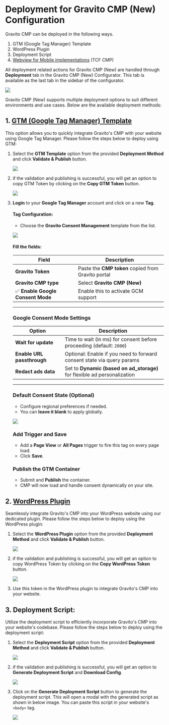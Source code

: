 # Deployment for Gravito CMP (New) Configuration


Gravito CMP can be deployed in the following ways. 

 1. GTM (Google Tag Manager) Template
 2. WordPress Plugin
 3. Deployment Script
 4. [Webview for Mobile implementations](./Components/TCFCMP/webview_cmp_for_apps.md) (TCF CMP)

All deployment related actions for Gravito CMP (New) are handled through **Deployment** tab in the Gravito CMP (New) Configurator. This tab is available as the last tab in the sidebar of the configurator.

![](./img/deployment_highlight.png)

Gravito CMP (New) supports multiple deployment options to suit different environments and use cases. Below are the available deployment methods:

## 1.  [GTM (Google Tag Manager) Template](#gtm)
This option allows you to quickly integrate Gravito's CMP with your website using Google Tag Manager. Please follow the steps below to deploy using GTM:

1. Select the **GTM Template** option from the provided **Deployment Method** and click **Validate & Publish** button.

    ![](./img/gtm_deployment1.png)

2. if the validation and publishing is successful, you will get an option to copy GTM Token by clicking on the **Copy GTM Token** button.

    ![](./img/gtm_deployment2.png)

3. **Login** to your **Google Tag Manager** account and click on a new **Tag**.

    #### Tag Configuration:
    - Choose the **Gravito Consent Management** template from the list.

    ![](./img/GTMTemplateGallary.png)

    #### Fill the fields:

    | Field                          | Description                                                                 |
    |--------------------------------|-----------------------------------------------------------------------------|
    | **Gravito Token**              | Paste the **CMP token** copied from Gravito portal                          |
    | **Gravito CMP type**           | Select **Gravito CMP (New)**              |
    | ✅ **Enable Google Consent Mode** | Enable this to activate GCM support                                       |

    ---

    ### Google Consent Mode Settings

    | Option                     | Description                                                                 |
    |----------------------------|-----------------------------------------------------------------------------|
    | **Wait for update**        | Time to wait (in ms) for consent before proceeding (default: `2000`)        |
    | **Enable URL passthrough** | Optional: Enable if you need to forward consent state via query params      |
    | **Redact ads data**        | Set to **Dynamic (based on ad_storage)** for flexible ad personalization    |

    ---

    ### Default Consent State (Optional)

    - Configure regional preferences if needed.
    - You can **leave it blank** to apply globally.

    ![](./img/GTMTemplateView.png)

    ### Add Trigger and Save

    - Add a **Page View** or **All Pages** trigger to fire this tag on every page load.
    - Click **Save**.

    

    ### Publish the GTM Container

    - Submit and **Publish** the container.
    - CMP will now load and handle consent dynamically on your site.


## 2. [WordPress Plugin](#wp)
Seamlessly integrate Gravito's CMP into your WordPress website using our dedicated plugin. Please follow the steps below to deploy using the WordPress plugin:

1. Select the **WordPress Plugin** option from the provided **Deployment Method** and click **Validate & Publish** button.

    ![](./img/wordpress_deployment1.png)

2. if the validation and publishing is successful, you will get an option to copy WordPress Token by clicking on the **Copy WordPress Token** button.

    ![](./img/wordpress_deployment2.png)

3. Use this token in the WordPress plugin to integrate Gravito's CMP into your website.



## 3. Deployment Script:
Utilize the deployment script to efficiently incorporate Gravito's CMP into your website's codebase. Please follow the steps below to deploy using the deployment script:

1. Select the **Deployment Script** option from the provided **Deployment Method** and click **Validate & Publish** button.

    ![](./img/script_deployment1.png)

2. if the validation and publishing is successful, you will get an option to **Generate Deployment Script** and **Download Config**.

    ![](./img/script_deployment2.png)

3. Click on the **Generate Deployment Script** button to generate the deployment script. This will open a modal with the generated script as shown in below image. You can paste this script in your website's `<body>` tag.

    ![](./img/script_deployment3.png)